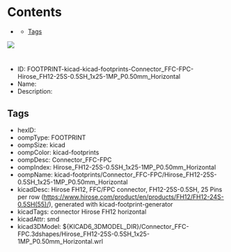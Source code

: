 



Contents
========

* [](#)
	* [Tags](#tags)
  
![][im]
# 

- ID: FOOTPRINT-kicad-kicad-footprints-Connector_FFC-FPC-Hirose_FH12-25S-0.5SH_1x25-1MP_P0.50mm_Horizontal
- Name: 
- Description: 

## Tags

- hexID: 
- oompType: FOOTPRINT
- oompSize: kicad
- oompColor: kicad-footprints
- oompDesc: Connector_FFC-FPC
- oompIndex: Hirose_FH12-25S-0.5SH_1x25-1MP_P0.50mm_Horizontal
- oompName: kicad-footprints/Connector_FFC-FPC/Hirose_FH12-25S-0.5SH_1x25-1MP_P0.50mm_Horizontal
- kicadDesc: Hirose FH12, FFC/FPC connector, FH12-25S-0.5SH, 25 Pins per row (https://www.hirose.com/product/en/products/FH12/FH12-24S-0.5SH(55)/), generated with kicad-footprint-generator
- kicadTags: connector Hirose FH12 horizontal
- kicadAttr: smd
- kicad3DModel: ${KICAD6_3DMODEL_DIR}/Connector_FFC-FPC.3dshapes/Hirose_FH12-25S-0.5SH_1x25-1MP_P0.50mm_Horizontal.wrl



[im]: image.png
